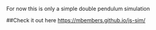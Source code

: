 For now this is only a simple double pendulum simulation

##Check it out here
https://mbembers.github.io/js-sim/
